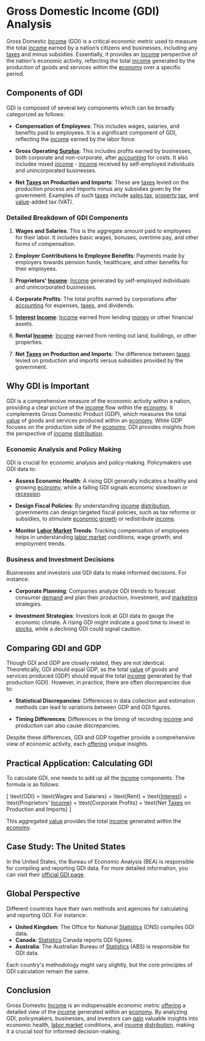# Gross Domestic Income (GDI) Analysis

Gross Domestic [Income](../i/income.md) (GDI) is a critical economic metric used to measure the total [income](../i/income.md) earned by a nation’s citizens and businesses, including any [taxes](../t/taxes.md) and minus subsidies. Essentially, it provides an [income](../i/income.md) perspective of the nation's economic activity, reflecting the total [income](../i/income.md) generated by the production of goods and services within the [economy](../e/economy.md) over a specific period.

## Components of GDI

GDI is composed of several key components which can be broadly categorized as follows:

- **Compensation of Employees**: This includes wages, salaries, and benefits paid to employees. It is a significant component of GDI, reflecting the [income](../i/income.md) earned by the labor force.

- **Gross Operating [Surplus](../s/surplus.md)**: This includes profits earned by businesses, both corporate and non-corporate, after [accounting](../a/accounting.md) for costs. It also includes mixed [income](../i/income.md) - [income](../i/income.md) received by self-employed individuals and unincorporated businesses.

- **Net [Taxes](../t/taxes.md) on Production and Imports**: These are [taxes](../t/taxes.md) levied on the production process and imports minus any subsidies given by the government. Examples of such [taxes](../t/taxes.md) include [sales tax](../s/sales_tax.md), [property tax](../p/property_tax.md), and [value](../v/value.md)-added tax (VAT).

### Detailed Breakdown of GDI Components

1. **Wages and Salaries**: This is the aggregate amount paid to employees for their labor. It includes basic wages, bonuses, overtime pay, and other forms of compensation.

2. **Employer Contributions to Employee Benefits**: Payments made by employers towards pension funds, healthcare, and other benefits for their employees.

3. **Proprietors' [Income](../i/income.md)**: [Income](../i/income.md) generated by self-employed individuals and unincorporated businesses. 

4. **Corporate Profits**: The total profits earned by corporations after [accounting](../a/accounting.md) for expenses, [taxes](../t/taxes.md), and dividends.

5. **[Interest](../i/interest.md) [Income](../i/income.md)**: [Income](../i/income.md) earned from lending [money](../m/money.md) or other financial assets.

6. **Rental [Income](../i/income.md)**: [Income](../i/income.md) earned from renting out land, buildings, or other properties.

7. **Net [Taxes](../t/taxes.md) on Production and Imports**: The difference between [taxes](../t/taxes.md) levied on production and imports versus subsidies provided by the government.

## Why GDI is Important

GDI is a comprehensive measure of the economic activity within a nation, providing a clear picture of the [income](../i/income.md) flow within the [economy](../e/economy.md). It complements Gross Domestic Product (GDP), which measures the total [value](../v/value.md) of goods and services produced within an [economy](../e/economy.md). While GDP focuses on the production side of the [economy](../e/economy.md), GDI provides insights from the perspective of [income](../i/income.md) [distribution](../d/distribution.md).

### Economic Analysis and Policy Making

GDI is crucial for economic analysis and policy-making. Policymakers use GDI data to:

- **Assess Economic Health**: A rising GDI generally indicates a healthy and growing [economy](../e/economy.md), while a falling GDI signals economic slowdown or [recession](../r/recession.md).

- **Design Fiscal Policies**: By understanding [income](../i/income.md) [distribution](../d/distribution.md), governments can design targeted fiscal policies, such as tax reforms or subsidies, to stimulate [economic growth](../e/economic_growth.md) or redistribute [income](../i/income.md).

- **Monitor [Labor Market](../l/labor_market.md) Trends**: Tracking compensation of employees helps in understanding [labor market](../l/labor_market.md) conditions, wage growth, and employment trends.

### Business and Investment Decisions

Businesses and investors use GDI data to make informed decisions. For instance:

- **Corporate Planning**: Companies analyze GDI trends to forecast consumer [demand](../d/demand.md) and plan their production, investment, and [marketing](../m/marketing.md) strategies.

- **Investment Strategies**: Investors look at GDI data to gauge the economic climate. A rising GDI might indicate a good time to invest in [stocks](../s/stock.md), while a declining GDI could signal caution.

## Comparing GDI and GDP

Though GDI and GDP are closely related, they are not identical. Theoretically, GDI should equal GDP, as the total [value](../v/value.md) of goods and services produced (GDP) should equal the total [income](../i/income.md) generated by that production (GDI). However, in practice, there are often discrepancies due to:

- **Statistical Discrepancies**: Differences in data collection and estimation methods can lead to variations between GDP and GDI figures.

- **Timing Differences**: Differences in the timing of recording [income](../i/income.md) and production can also cause discrepancies.

Despite these differences, GDI and GDP together provide a comprehensive view of economic activity, each [offering](../o/offering.md) unique insights.

## Practical Application: Calculating GDI

To calculate GDI, one needs to add up all the [income](../i/income.md) components. The formula is as follows:

\[ \text{GDI} = \text{Wages and Salaries} + \text{Rent} + \text{[Interest](../i/interest.md)} + \text{Proprietors' [Income](../i/income.md)} + \text{Corporate Profits} + \text{Net [Taxes](../t/taxes.md) on Production and Imports} \]

This aggregated [value](../v/value.md) provides the total [income](../i/income.md) generated within the [economy](../e/economy.md).

## Case Study: The United States

In the United States, the Bureau of Economic Analysis (BEA) is responsible for compiling and reporting GDI data. For more detailed information, you can visit their [official GDI page](https://www.bea.gov/data/income-saving/gross-domestic-income).

## Global Perspective

Different countries have their own methods and agencies for calculating and reporting GDI. For instance:

- **United Kingdom**: The Office for National [Statistics](../s/statistics.md) (ONS) compiles GDI data.
- **Canada**: [Statistics](../s/statistics.md) Canada reports GDI figures.
- **Australia**: The Australian Bureau of [Statistics](../s/statistics.md) (ABS) is responsible for GDI data.

Each country's methodology might vary slightly, but the core principles of GDI calculation remain the same.

## Conclusion

Gross Domestic [Income](../i/income.md) is an indispensable economic metric [offering](../o/offering.md) a detailed view of the [income](../i/income.md) generated within an [economy](../e/economy.md). By analyzing GDI, policymakers, businesses, and investors can [gain](../g/gain.md) valuable insights into economic health, [labor market](../l/labor_market.md) conditions, and [income](../i/income.md) [distribution](../d/distribution.md), making it a crucial tool for informed decision-making.